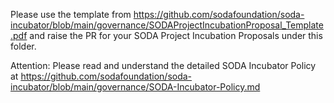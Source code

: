 Please use the template from https://github.com/sodafoundation/soda-incubator/blob/main/governance/SODAProjectIncubationProposal_Template.pdf
and raise the PR for your SODA Project Incubation Proposals under this folder.

Attention: Please read and understand the detailed SODA Incubator Policy at https://github.com/sodafoundation/soda-incubator/blob/main/governance/SODA-Incubator-Policy.md
